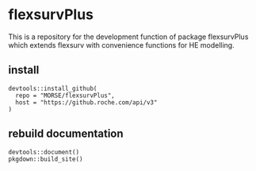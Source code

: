 
# flexsurvPlus

This is a repository for the development function of package flexsurvPlus which extends flexsurv with convenience functions for HE modelling.

## install

```
devtools::install_github(
  repo = "MORSE/flexsurvPlus",
  host = "https://github.roche.com/api/v3"
)
```

## rebuild documentation

```
devtools::document()
pkgdown::build_site()
```